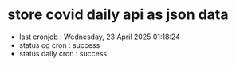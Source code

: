 # store covid daily api as json data

- last cronjob : Wednesday, 23 April 2025 01:18:24
- status og cron : success
- status daily cron : success
      
      